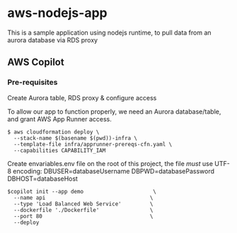 # aws-nodejs-app

This is a sample application using nodejs runtime, to pull data from an aurora database via RDS proxy

## AWS Copilot

### Pre-requisites

Create Aurora table, RDS proxy & configure access

To allow our app to function properly, we need an Aurora database/table, and grant AWS App Runner access.

```shell
$ aws cloudformation deploy \
  --stack-name $(basename $(pwd))-infra \
  --template-file infra/apprunner-prereqs-cfn.yaml \
  --capabilities CAPABILITY_IAM
```

Create envariables.env file on the root of this project, the file *must* use UTF-8 encoding:
DBUSER=databaseUsername
DBPWD=databasePassword
DBHOST=databaseHost

```shell
$copilot init --app demo                      \
  --name api                                 \
  --type 'Load Balanced Web Service'         \
  --dockerfile './Dockerfile'                \
  --port 80                                  \
  --deploy
```
